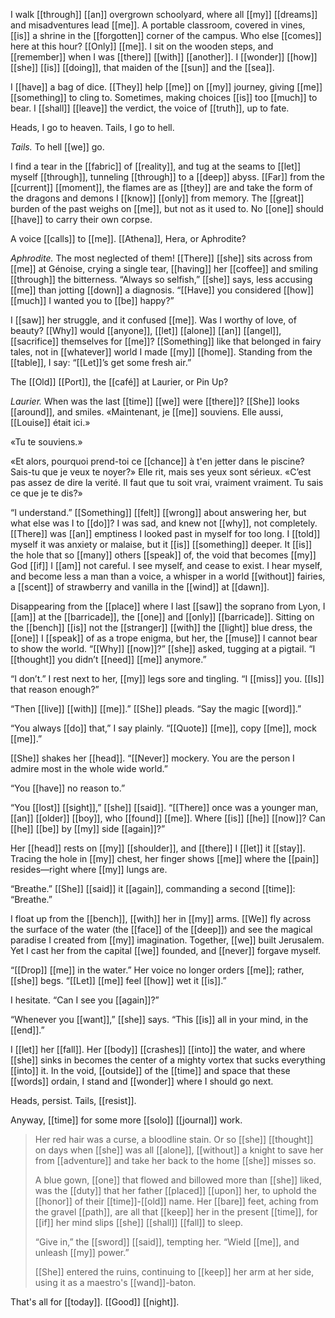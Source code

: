 I walk [[through]] [[an]] overgrown schoolyard, where all [[my]] [[dreams]] and misadventures lead [[me]]. A portable classroom, covered in vines, [[is]] a shrine in the [[forgotten]] corner of the campus. Who else [[comes]] here at this hour? [[Only]] [[me]]. I sit on the wooden steps, and [[remember]] when I was [[there]] [[with]] [[another]]. I [[wonder]] [[how]] [[she]] [[is]] [[doing]], that maiden of the [[sun]] and the [[sea]].

I [[have]] a bag of dice. [[They]] help [[me]] on [[my]] journey, giving [[me]] [[something]] to cling to. Sometimes, making choices [[is]] too [[much]] to bear. I [[shall]] [[leave]] the verdict, the voice of [[truth]], up to fate.

Heads, I go to heaven. Tails, I go to hell.

*Tails.* To hell [[we]] go.

I find a tear in the [[fabric]] of [[reality]], and tug at the seams to [[let]] myself [[through]], tunneling [[through]] to a [[deep]] abyss. [[Far]] from the [[current]] [[moment]], the flames are as [[they]] are and take the form of the dragons and demons I [[know]] [[only]] from memory. The [[great]] burden of the past weighs on [[me]], but not as it used to. No [[one]] should [[have]] to carry their own corpse.

A voice [[calls]] to [[me]]. [[Athena]], Hera, or Aphrodite?

*Aphrodite.* The most neglected of them! [[There]] [[she]] sits across from [[me]] at Génoise, crying a single tear, [[having]] her [[coffee]] and smiling [[through]] the bitterness. “Always so selfish,” [[she]] says, less accusing [[me]] than jotting [[down]] a diagnosis. “[[Have]] you considered [[how]] [[much]] I wanted you to [[be]] happy?”

I [[saw]] her struggle, and it confused [[me]]. Was I worthy of love, of beauty? [[Why]] would [[anyone]], [[let]] [[alone]] [[an]] [[angel]], [[sacrifice]] themselves for [[me]]? [[Something]] like that belonged in fairy tales, not in [[whatever]] world I made [[my]] [[home]]. Standing from the [[table]], I say: “[[Let]]’s get some fresh air.”

The [[Old]] [[Port]], the [[café]] at Laurier, or Pin Up?

*Laurier.* When was the last [[time]] [[we]] were [[there]]? [[She]] looks [[around]], and smiles. «Maintenant, je [[me]] souviens. Elle aussi, [[Louise]] était ici.»

«Tu te souviens.»

«Et alors, pourquoi prend-toi ce [[chance]] à t'en jetter dans le piscine? Sais-tu que je veux te noyer?» Elle rit, mais ses yeux sont sérieux. «C’est pas assez de dire la verité. Il faut que tu soit vrai, vraiment vraiment. Tu sais ce que je te dis?»

“I understand.” [[Something]] [[felt]] [[wrong]] about answering her, but what else was I to [[do]]? I was sad, and knew not [[why]], not completely. [[There]] was [[an]] emptiness I looked past in myself for too long. I [[told]] myself it was anxiety or malaise, but it [[is]] [[something]] deeper. It [[is]] the hole that so [[many]] others [[speak]] of, the void that becomes [[my]] God [[if]] I [[am]] not careful. I see myself, and cease to exist. I hear myself, and become less a man than a voice, a whisper in a world [[without]] fairies, a [[scent]] of strawberry and vanilla in the [[wind]] at [[dawn]].

Disappearing from the [[place]] where I last [[saw]] the soprano from Lyon, I [[am]] at the [[barricade]], the [[one]] and [[only]] [[barricade]]. Sitting on the [[bench]] [[is]] not the [[stranger]] [[with]] the [[light]] blue dress, the [[one]] I [[speak]] of as a trope enigma, but her, the [[muse]] I cannot bear to show the world. “[[Why]] [[now]]?” [[she]] asked, tugging at a pigtail. “I [[thought]] you didn’t [[need]] [[me]] anymore.”

“I don’t.” I rest next to her, [[my]] legs sore and tingling. “I [[miss]] you. [[Is]] that reason enough?”

“Then [[live]] [[with]] [[me]].” [[She]] pleads. “Say the magic [[word]].”

“You always [[do]] that,” I say plainly. “[[Quote]] [[me]], copy [[me]], mock [[me]].”

[[She]] shakes her [[head]]. “[[Never]] mockery. You are the person I admire most in the whole wide world.”

“You [[have]] no reason to.”

“You [[lost]] [[sight]],” [[she]] [[said]]. “[[There]] once was a younger man, [[an]] [[older]] [[boy]], who [[found]] [[me]]. Where [[is]] [[he]] [[now]]? Can [[he]] [[be]] by [[my]] side [[again]]?”

Her [[head]] rests on [[my]] [[shoulder]], and [[there]] I [[let]] it [[stay]]. Tracing the hole in [[my]] chest, her finger shows [[me]] where the [[pain]] resides—right where [[my]] lungs are.

“Breathe.” [[She]] [[said]] it [[again]], commanding a second [[time]]: “Breathe.”

I float up from the [[bench]], [[with]] her in [[my]] arms. [[We]] fly across the surface of the water (the [[face]] of the [[deep]]) and see the magical paradise I created from [[my]] imagination. Together, [[we]] built Jerusalem. Yet I cast her from the capital [[we]] founded, and [[never]] forgave myself.

“[[Drop]] [[me]] in the water.” Her voice no longer orders [[me]]; rather, [[she]] begs. “[[Let]] [[me]] feel [[how]] wet it [[is]].”

I hesitate. “Can I see you [[again]]?”

“Whenever you [[want]],” [[she]] says. “This [[is]] all in your mind, in the [[end]].”

I [[let]] her [[fall]]. Her [[body]] [[crashes]] [[into]] the water, and where [[she]] sinks in becomes the center of a mighty vortex that sucks everything [[into]] it. In the void, [[outside]] of the [[time]] and space that these [[words]] ordain, I stand and [[wonder]] where I should go next.

Heads, persist. Tails, [[resist]].



Anyway, [[time]] for some more [[solo]] [[journal]] work.

>Her red hair was a curse, a bloodline stain. Or so [[she]] [[thought]] on days when [[she]] was all [[alone]], [[without]] a knight to save her from [[adventure]] and take her back to the home [[she]] misses so.
>
>A blue gown, [[one]] that flowed and billowed more than [[she]] liked, was the [[duty]] that her father [[placed]] [[upon]] her, to uphold the [[honor]] of their [[time]]-[[old]] name. Her [[bare]] feet, aching from the gravel [[path]], are all that [[keep]] her in the present [[time]], for [[if]] her mind slips [[she]] [[shall]] [[fall]] to sleep.
>
>“Give in,” the [[sword]] [[said]], tempting her. “Wield [[me]], and unleash [[my]] power.”
>
>[[She]] entered the ruins, continuing to [[keep]] her arm at her side, using it as a maestro's [[wand]]-baton.

That's all for [[today]]. [[Good]] [[night]].